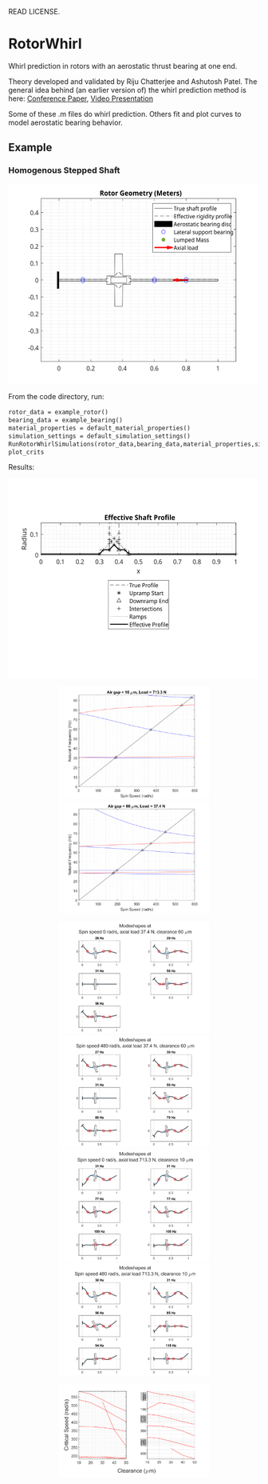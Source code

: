 READ LICENSE.

# RotorWhirl
Whirl prediction in rotors with an aerostatic thrust bearing at one end.

Theory developed and validated by Riju Chatterjee and Ashutosh Patel. The general idea behind (an earlier version of) the whirl prediction method is here: [Conference Paper](https://doi.org/10.1115/GT2022-82632), [Video Presentation](https://youtu.be/lfDOsH-XRDQ)

Some of these .m files do whirl prediction. Others fit and plot curves to model aerostatic bearing behavior.

## Example
### Homogenous Stepped Shaft

<p align="center">
  <img src="figs/demo_rotor.svg" height="400" alt="Rotor geometry">
</p>

From the code directory, run:

```
rotor_data = example_rotor()
bearing_data = example_bearing()
material_properties = default_material_properties()
simulation_settings = default_simulation_settings()
RunRotorWhirlSimulations(rotor_data,bearing_data,material_properties,simulation_settings)
plot_crits
```
Results:
<p align="center">
  <img src="figs/demo_rotor_profile.svg" height="400" alt="Effective profile for bending stiffness">
</p><p align="center">
  <img src="figs/demoCampbellFrame1.png" width="300" alt="Campbell diagram 1"> <img src="figs/demoCampbellFrame6.png" width="300" alt="Campbell diagram 2">
</p><p align="center">
  <img src="figs/demo_modes1.svg" width="300" alt="Mode shapes 1"> <img src="figs/demo_modes2.svg" width="300" alt="Mode shapes 2"> <img src="figs/demo_modes3.svg" width="300" alt="Mode shapes 3"> <img src="figs/demo_modes4.svg" width="300" alt="Mode shapes 4">
</p><p align="center">
  <img src="figs/demo_rotor_critmap.svg" width="300" alt="Critical speed map">
</p>

[^1]: https://ecommons.udayton.edu/graduate_theses/767 
